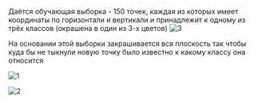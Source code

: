 Даётся обучающая выборка - 150 точек, каждая из которых имеет координаты по горизонтали и вертикали и принадлежит к одному из трёх классов (окрашена в один из 3-х цветов)
![3](https://user-images.githubusercontent.com/33224690/34327795-c89622ca-e882-11e7-9ee4-dbb1b6873f29.png)

На основании этой выборки закрашивается вся плоскость так чтобы куда бы не тыкнули новую точку было известно к какому классу она относится

![1](https://user-images.githubusercontent.com/33224690/33842719-32163740-de50-11e7-9fa6-c2b28a04b75d.png)

![2](https://user-images.githubusercontent.com/33224690/34325774-9d4b3eb6-e850-11e7-9d0c-42172a99abb0.png)
